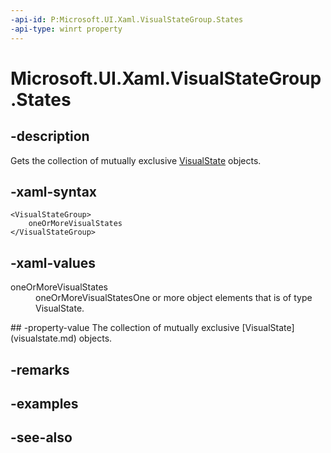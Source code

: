 ```yaml
---
-api-id: P:Microsoft.UI.Xaml.VisualStateGroup.States
-api-type: winrt property
---
```


<!-- Property syntax
public Windows.Foundation.Collections.IVector<Microsoft.UI.Xaml.VisualState> States { get; }
-->

# Microsoft.UI.Xaml.VisualStateGroup.States

## -description

Gets the collection of mutually exclusive [VisualState](visualstate.md) objects.

## -xaml-syntax

```xaml
<VisualStateGroup>
    oneOrMoreVisualStates
</VisualStateGroup>
```

## -xaml-values
<dl><dt>oneOrMoreVisualStates</dt><dd>oneOrMoreVisualStatesOne or more object elements that is of type VisualState.</dd>
</dl>
## -property-value
The collection of mutually exclusive [VisualState](visualstate.md) objects.

## -remarks

## -examples

## -see-also

